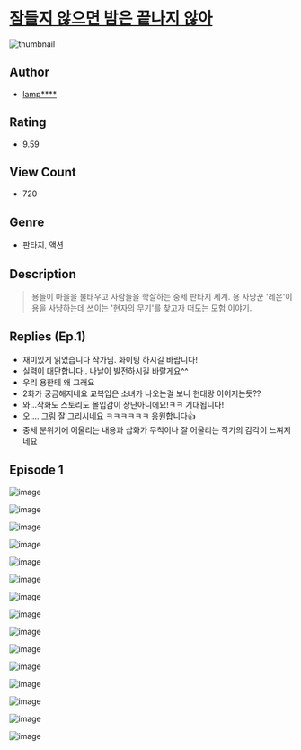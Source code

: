 # [잠들지 않으면 밤은 끝나지 않아](https://comic.naver.com/challenge/list?titleId=810648)
![thumbnail](https://image-comic.pstatic.net/user_contents_data/challenge_comic/2023/05/24/upload_3762256339858318133_480x623.jpeg)

## Author
- [lamp****](https://comic.naver.com/artistTitle?id=367004)

## Rating
- 9.59

## View Count
- 720

## Genre
- 판타지, 액션

## Description
> 용들이 마을을 불태우고 사람들을 학살하는 중세 판타지 세계. 용 사냥꾼 '레온'이 용을 사냥하는데 쓰이는 '현자의 무기'를 찾고자 떠도는 모험 이야기.

## Replies (Ep.1)
- 재미있게 읽었습니다 작가님. 화이팅 하시길 바랍니다!
- 실력이 대단합니다.. 나날이 발전하시길 바랄게요^^
- 우리 용한테 왜 그래요
- 2화가 궁금해지네요 교복입은 소녀가 나오는걸 보니 현대랑 이어지는듯??
- 와...작화도 스토리도 몰입감이 장난아니에요!ㅋㅋ 기대됩니다!
- 오.... 그림 잘 그리시네요 ㅋㅋㅋㅋㅋㅋ 응원합니다👍
- 중세 분위기에 어울리는 내용과 삽화가 무척이나 잘 어울리는 작가의 감각이 느껴지네요

## Episode 1
![image](https://image-comic.pstatic.net/user_contents_data/challenge_comic/2023/05/24/367004/upload_3690761678664054066.jpeg)

![image](https://image-comic.pstatic.net/user_contents_data/challenge_comic/2023/05/24/367004/upload_3846415347886679608.jpeg)

![image](https://image-comic.pstatic.net/user_contents_data/challenge_comic/2023/05/24/367004/upload_3833179237879669094.jpeg)

![image](https://image-comic.pstatic.net/user_contents_data/challenge_comic/2023/05/24/367004/upload_3774408332121630051.jpeg)

![image](https://image-comic.pstatic.net/user_contents_data/challenge_comic/2023/05/24/367004/upload_3833470797542941235.jpeg)

![image](https://image-comic.pstatic.net/user_contents_data/challenge_comic/2023/05/24/367004/upload_3762301625962672433.jpeg)

![image](https://image-comic.pstatic.net/user_contents_data/challenge_comic/2023/05/24/367004/upload_7161910198103270201.jpeg)

![image](https://image-comic.pstatic.net/user_contents_data/challenge_comic/2023/05/24/367004/upload_7161903609593291830.jpeg)

![image](https://image-comic.pstatic.net/user_contents_data/challenge_comic/2023/05/24/367004/upload_3616778839698519352.jpeg)

![image](https://image-comic.pstatic.net/user_contents_data/challenge_comic/2023/05/24/367004/upload_7075770952456627814.jpeg)

![image](https://image-comic.pstatic.net/user_contents_data/challenge_comic/2023/05/24/367004/upload_3631649734410986035.jpeg)

![image](https://image-comic.pstatic.net/user_contents_data/challenge_comic/2023/05/24/367004/upload_7017791509511944496.jpeg)

![image](https://image-comic.pstatic.net/user_contents_data/challenge_comic/2023/05/24/367004/upload_7077182949496729907.jpeg)

![image](https://image-comic.pstatic.net/user_contents_data/challenge_comic/2023/05/24/367004/upload_7089340021951652406.jpeg)

![image](https://image-comic.pstatic.net/user_contents_data/challenge_comic/2023/05/24/367004/upload_3991988278662292834.jpeg)

